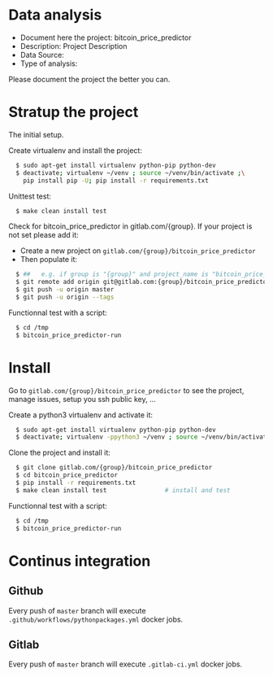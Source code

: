 # Data analysis
- Document here the project: bitcoin_price_predictor
- Description: Project Description
- Data Source:
- Type of analysis:

Please document the project the better you can.

# Stratup the project

The initial setup.

Create virtualenv and install the project:
```bash
  $ sudo apt-get install virtualenv python-pip python-dev
  $ deactivate; virtualenv ~/venv ; source ~/venv/bin/activate ;\
    pip install pip -U; pip install -r requirements.txt
```

Unittest test:
```bash
  $ make clean install test
```

Check for bitcoin_price_predictor in gitlab.com/{group}.
If your project is not set please add it:

- Create a new project on `gitlab.com/{group}/bitcoin_price_predictor`
- Then populate it:

```bash
  $ ##   e.g. if group is "{group}" and project_name is "bitcoin_price_predictor"
  $ git remote add origin git@gitlab.com:{group}/bitcoin_price_predictor.git
  $ git push -u origin master
  $ git push -u origin --tags
```

Functionnal test with a script:
```bash
  $ cd /tmp
  $ bitcoin_price_predictor-run
```
# Install
Go to `gitlab.com/{group}/bitcoin_price_predictor` to see the project, manage issues,
setup you ssh public key, ...

Create a python3 virtualenv and activate it:
```bash
  $ sudo apt-get install virtualenv python-pip python-dev
  $ deactivate; virtualenv -ppython3 ~/venv ; source ~/venv/bin/activate
```

Clone the project and install it:
```bash
  $ git clone gitlab.com/{group}/bitcoin_price_predictor
  $ cd bitcoin_price_predictor
  $ pip install -r requirements.txt
  $ make clean install test                # install and test
```
Functionnal test with a script:
```bash
  $ cd /tmp
  $ bitcoin_price_predictor-run
``` 

# Continus integration
## Github 
Every push of `master` branch will execute `.github/workflows/pythonpackages.yml` docker jobs.
## Gitlab
Every push of `master` branch will execute `.gitlab-ci.yml` docker jobs.
